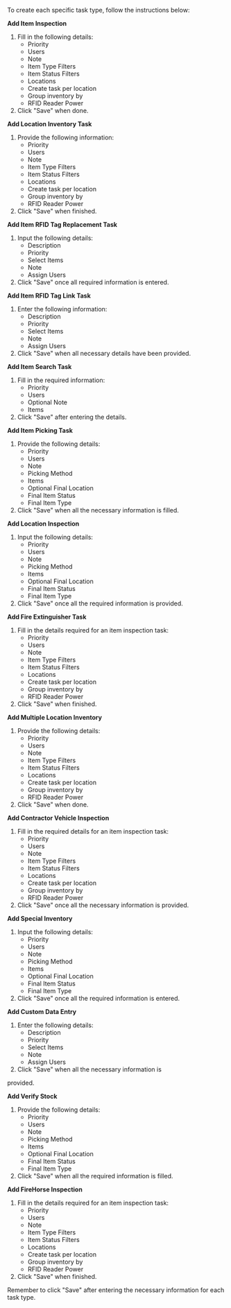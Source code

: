 To create each specific task type, follow the instructions below:

**Add Item Inspection**

1. Fill in the following details:
   - Priority
   - Users
   - Note
   - Item Type Filters
   - Item Status Filters
   - Locations
   - Create task per location
   - Group inventory by
   - RFID Reader Power
2. Click "Save" when done.

**Add Location Inventory Task**

1. Provide the following information:
   - Priority
   - Users
   - Note
   - Item Type Filters
   - Item Status Filters
   - Locations
   - Create task per location
   - Group inventory by
   - RFID Reader Power
2. Click "Save" when finished.

**Add Item RFID Tag Replacement Task**

1. Input the following details:
   - Description
   - Priority
   - Select Items
   - Note
   - Assign Users
2. Click "Save" once all required information is entered.

**Add Item RFID Tag Link Task**

1. Enter the following information:
   - Description
   - Priority
   - Select Items
   - Note
   - Assign Users
2. Click "Save" when all necessary details have been provided.

**Add Item Search Task**

1. Fill in the required information:
   - Priority
   - Users
   - Optional Note
   - Items
2. Click "Save" after entering the details.

**Add Item Picking Task**

1. Provide the following details:
   - Priority
   - Users
   - Note
   - Picking Method
   - Items
   - Optional Final Location
   - Final Item Status
   - Final Item Type
2. Click "Save" when all the necessary information is filled.

**Add Location Inspection**

1. Input the following details:
   - Priority
   - Users
   - Note
   - Picking Method
   - Items
   - Optional Final Location
   - Final Item Status
   - Final Item Type
2. Click "Save" once all the required information is provided.

**Add Fire Extinguisher Task**

1. Fill in the details required for an item inspection task:
   - Priority
   - Users
   - Note
   - Item Type Filters
   - Item Status Filters
   - Locations
   - Create task per location
   - Group inventory by
   - RFID Reader Power
2. Click "Save" when finished.

**Add Multiple Location Inventory**

1. Provide the following details:
   - Priority
   - Users
   - Note
   - Item Type Filters
   - Item Status Filters
   - Locations
   - Create task per location
   - Group inventory by
   - RFID Reader Power
2. Click "Save" when done.

**Add Contractor Vehicle Inspection**

1. Fill in the required details for an item inspection task:
   - Priority
   - Users
   - Note
   - Item Type Filters
   - Item Status Filters
   - Locations
   - Create task per location
   - Group inventory by
   - RFID Reader Power
2. Click "Save" once all the necessary information is provided.

**Add Special Inventory**

1. Input the following details:
   - Priority
   - Users
   - Note
   - Picking Method
   - Items
   - Optional Final Location
   - Final Item Status
   - Final Item Type
2. Click "Save" once all the required information is entered.

**Add Custom Data Entry**

1. Enter the following details:
   - Description
   - Priority
   - Select Items
   - Note
   - Assign Users
2. Click "Save" when all the necessary information is

provided.

**Add Verify Stock**

1. Provide the following details:
   - Priority
   - Users
   - Note
   - Picking Method
   - Items
   - Optional Final Location
   - Final Item Status
   - Final Item Type
2. Click "Save" when all the required information is filled.

**Add FireHorse Inspection**

1. Fill in the details required for an item inspection task:
   - Priority
   - Users
   - Note
   - Item Type Filters
   - Item Status Filters
   - Locations
   - Create task per location
   - Group inventory by
   - RFID Reader Power
2. Click "Save" when finished.

Remember to click "Save" after entering the necessary information for each task type.
